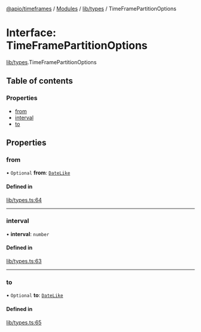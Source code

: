 [@apio/timeframes](../README.md) / [Modules](../modules.md) / [lib/types](../modules/lib_types.md) / TimeFramePartitionOptions

# Interface: TimeFramePartitionOptions

[lib/types](../modules/lib_types.md).TimeFramePartitionOptions

## Table of contents

### Properties

- [from](lib_types.TimeFramePartitionOptions.md#from)
- [interval](lib_types.TimeFramePartitionOptions.md#interval)
- [to](lib_types.TimeFramePartitionOptions.md#to)

## Properties

### from

• `Optional` **from**: [`DateLike`](../modules/lib_types.md#datelike)

#### Defined in

[lib/types.ts:64](https://github.com/fatmatto/timeframes/blob/92e131e/src/lib/types.ts#L64)

___

### interval

• **interval**: `number`

#### Defined in

[lib/types.ts:63](https://github.com/fatmatto/timeframes/blob/92e131e/src/lib/types.ts#L63)

___

### to

• `Optional` **to**: [`DateLike`](../modules/lib_types.md#datelike)

#### Defined in

[lib/types.ts:65](https://github.com/fatmatto/timeframes/blob/92e131e/src/lib/types.ts#L65)
